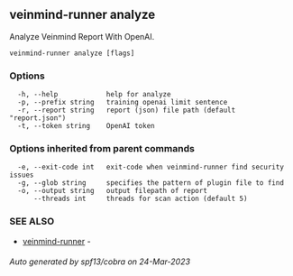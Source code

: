 ## veinmind-runner analyze

Analyze Veinmind Report With OpenAI.

```
veinmind-runner analyze [flags]
```

### Options

```
  -h, --help            help for analyze
  -p, --prefix string   training openai limit sentence
  -r, --report string   report (json) file path (default "report.json")
  -t, --token string    OpenAI token
```

### Options inherited from parent commands

```
  -e, --exit-code int   exit-code when veinmind-runner find security issues
  -g, --glob string     specifies the pattern of plugin file to find
  -o, --output string   output filepath of report
      --threads int     threads for scan action (default 5)
```

### SEE ALSO

* [veinmind-runner](veinmind-runner.md)	 - 

###### Auto generated by spf13/cobra on 24-Mar-2023

